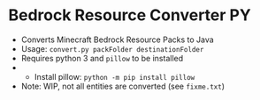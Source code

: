 # Bedrock Resource Converter PY
* Converts Minecraft Bedrock Resource Packs to Java
* Usage: `convert.py packFolder destinationFolder`
* Requires python 3 and `pillow` to be installed
* * Install pillow: `python -m pip install pillow`
* Note: WIP, not all entities are converted (see `fixme.txt`)
